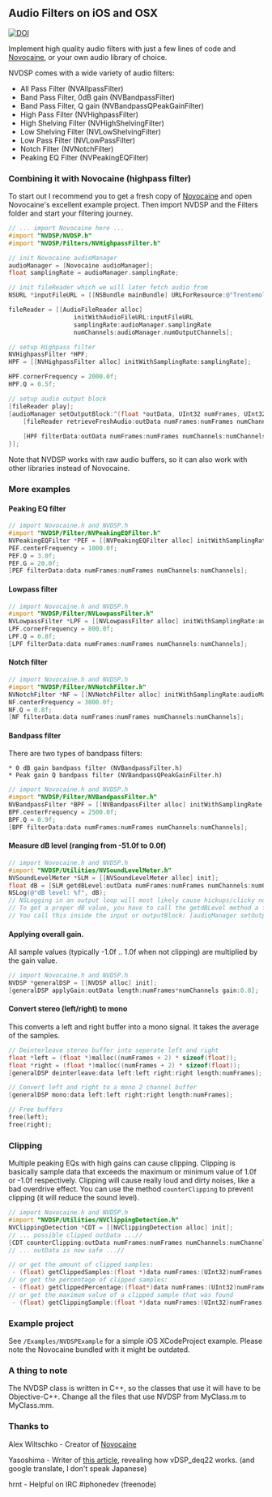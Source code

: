 ## Audio Filters on iOS and OSX
[![DOI](https://zenodo.org/badge/6288/bartolsthoorn/NVDSP.png)](http://dx.doi.org/10.5281/zenodo.12415)

Implement high quality audio filters with just a few lines of code and [Novocaine](https://github.com/alexbw/novocaine), or your own audio library of choice.

NVDSP comes with a wide variety of audio filters:

+ All Pass Filter (NVAllpassFilter)
+ Band Pass Filter, 0dB gain (NVBandpassFilter)
+ Band Pass Filter, Q gain (NVBandpassQPeakGainFilter)
+ High Pass Filter (NVHighpassFilter)
+ High Shelving Filter (NVHighShelvingFilter)
+ Low Shelving Filter (NVLowShelvingFilter)
+ Low Pass Filter (NVLowPassFilter)
+ Notch Filter (NVNotchFilter)
+ Peaking EQ Filter (NVPeakingEQFilter)

### Combining it with Novocaine (highpass filter)
To start out I recommend you to get a fresh copy of [Novocaine](https://github.com/alexbw/novocaine) and open Novocaine's excellent example project. Then import NVDSP and the Filters folder and start your filtering journey.
``` objective-c
// ... import Novocaine here ... 
#import "NVDSP/NVDSP.h"
#import "NVDSP/Filters/NVHighpassFilter.h"

// init Novocaine audioManager
audioManager = [Novocaine audioManager];
float samplingRate = audioManager.samplingRate;

// init fileReader which we will later fetch audio from
NSURL *inputFileURL = [[NSBundle mainBundle] URLForResource:@"Trentemoller-Miss-You" withExtension:@"mp3"];

fileReader = [[AudioFileReader alloc] 
                  initWithAudioFileURL:inputFileURL 
                  samplingRate:audioManager.samplingRate
                  numChannels:audioManager.numOutputChannels];

// setup Highpass filter
NVHighpassFilter *HPF;
HPF = [[NVHighpassFilter alloc] initWithSamplingRate:samplingRate];

HPF.cornerFrequency = 2000.0f;
HPF.Q = 0.5f;

// setup audio output block
[fileReader play];
[audioManager setOutputBlock:^(float *outData, UInt32 numFrames, UInt32 numChannels) {
    [fileReader retrieveFreshAudio:outData numFrames:numFrames numChannels:numChannels];
    
    [HPF filterData:outData numFrames:numFrames numChannels:numChannels];
}];
```
Note that NVDSP works with raw audio buffers, so it can also work with other libraries instead of Novocaine.

### More examples
#### Peaking EQ filter
``` objective-c
// import Novocaine.h and NVDSP.h
#import "NVDSP/Filter/NVPeakingEQFilter.h"
NVPeakingEQFilter *PEF = [[NVPeakingEQFilter alloc] initWithSamplingRate:audioManager.samplingRate];
PEF.centerFrequency = 1000.0f;
PEF.Q = 3.0f;
PEF.G = 20.0f;
[PEF filterData:data numFrames:numFrames numChannels:numChannels];
```

#### Lowpass filter
``` objective-c
// import Novocaine.h and NVDSP.h
#import "NVDSP/Filter/NVLowpassFilter.h"
NVLowpassFilter *LPF = [[NVLowpassFilter alloc] initWithSamplingRate:audioManager.samplingRate];
LPF.cornerFrequency = 800.0f;
LPF.Q = 0.8f;
[LPF filterData:data numFrames:numFrames numChannels:numChannels];
```

#### Notch filter
``` objective-c
// import Novocaine.h and NVDSP.h
#import "NVDSP/Filter/NVNotchFilter.h"
NVNotchFilter *NF = [[NVNotchFilter alloc] initWithSamplingRate:audioManager.samplingRate];
NF.centerFrequency = 3000.0f;
NF.Q = 0.8f;
[NF filterData:data numFrames:numFrames numChannels:numChannels];
```

#### Bandpass filter
There are two types of bandpass filters:

    * 0 dB gain bandpass filter (NVBandpassFilter.h)
    * Peak gain Q bandpass filter (NVBandpassQPeakGainFilter.h)

``` objective-c
// import Novocaine.h and NVDSP.h
#import "NVDSP/Filter/NVBandpassFilter.h"
NVBandpassFilter *BPF = [[NVBandpassFilter alloc] initWithSamplingRate:audioManager.samplingRate];
BPF.centerFrequency = 2500.0f;
BPF.Q = 0.9f;
[BPF filterData:data numFrames:numFrames numChannels:numChannels];
```

#### Measure dB level (ranging from -51.0f to 0.0f)
``` objective-c
// import Novocaine.h and NVDSP.h
#import "NVDSP/Utilities/NVSoundLevelMeter.h"
NVSoundLevelMeter *SLM = [[NVSoundLevelMeter alloc] init];
float dB = [SLM getdBLevel:outData numFrames:numFrames numChannels:numChannels];
NSLog(@"dB level: %f", dB);
// NSLogging in an output loop will most likely cause hickups/clicky noises, but it does log the dB level!
// To get a proper dB value, you have to call the getdBLevel method a few times (it has memory of previous values)
// You call this inside the input or outputBlock: [audioManager setOutputBlock:^...
```

#### Applying overall gain. 
All sample values (typically -1.0f .. 1.0f when not clipping) are multiplied by the gain value.
``` objective-c
// import Novocaine.h and NVDSP.h
NVDSP *generalDSP = [[NVDSP alloc] init];
[generalDSP applyGain:outData length:numFrames*numChannels gain:0.8];
```

#### Convert stereo (left/right) to mono
This converts a left and right buffer into a mono signal. It takes the average of the samples.
```objective-c
// Deinterleave stereo buffer into seperate left and right
float *left = (float *)malloc((numFrames + 2) * sizeof(float));
float *right = (float *)malloc((numFrames + 2) * sizeof(float));
[generalDSP deinterleave:data left:left right:right length:numFrames];

// Convert left and right to a mono 2 channel buffer
[generalDSP mono:data left:left right:right length:numFrames];

// Free buffers
free(left);
free(right);
```

### Clipping
Multiple peaking EQs with high gains can cause clipping. Clipping is basically sample data that exceeds the maximum or minimum value of 1.0f or -1.0f respectively. Clipping will cause really loud and dirty noises, like a bad overdrive effect. You can use the method `counterClipping` to prevent clipping (it will reduce the sound level).

``` objective-c
// import Novocaine.h and NVDSP.h
#import "NVDSP/Utilities/NVClippingDetection.h"
NVClippingDetection *CDT = [[NVClippingDetection alloc] init];
// ... possible clipped outData ...//
[CDT counterClipping:outData numFrames:numFrames numChannels:numChannels];
// ... outData is now safe ...//

// or get the amount of clipped samples:
 - (float) getClippedSamples:(float *)data numFrames:(UInt32)numFrames numChannels:(UInt32)numChannels;
// or get the percentage of clipped samples:
 - (float) getClippedPercentage:(float*)data numFrames:(UInt32)numFrames numChannels:(UInt32)numChannels;
// or get the maximum value of a clipped sample that was found
 - (float) getClippingSample:(float *)data numFrames:(UInt32)numFrames numChannels:(UInt32)numChannels;
```

### Example project
See `/Examples/NVDSPExample` for a simple iOS XCodeProject example. Please note the Novocaine bundled with it might be outdated.

### A thing to note
The NVDSP class is written in C++, so the classes that use it will have to be Objective-C++. Change all the files that use NVDSP from MyClass.m to MyClass.mm.

### Thanks to
Alex Wiltschko - Creator of [Novocaine](http://alexbw.github.com/novocaine/)

Yasoshima - Writer of [this article](http://objective-audio.jp/2008/02/biquad-filter.html), revealing how vDSP_deq22 works. (and google translate, I don't speak Japanese)

hrnt - Helpful on IRC #iphonedev (freenode)
